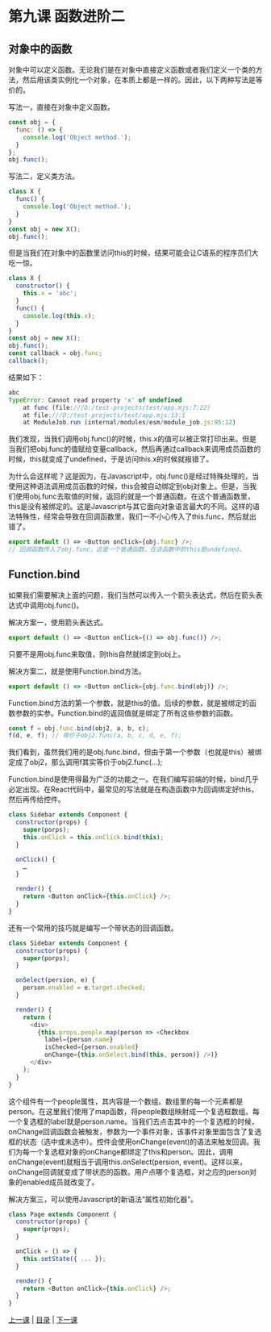 # 第九课 函数进阶二
## 对象中的函数
对象中可以定义函数。无论我们是在对象中直接定义函数或者我们定义一个类的方法，然后用该类实例化一个对象，在本质上都是一样的。因此，以下两种写法是等价的。

写法一，直接在对象中定义函数。
```javascript
const obj = {
  func: () => {
    console.log('Object method.');
  }
};
obj.func();
```
写法二，定义类方法。
```javascript
class X {
  func() {
    console.log('Object method.');
  }
}
const obj = new X();
obj.func();
```
但是当我们在对象中的函数里访问this的时候，结果可能会让C语系的程序员们大吃一惊。
```javascript
class X {
  constructor() {
    this.x = 'abc';
  }
  func() {
    console.log(this.x);
  }
}
const obj = new X();
obj.func();
const callback = obj.func;
callback();
```
结果如下：
```javascript
abc
TypeError: Cannot read property 'x' of undefined
    at func (file:///D:/test-projects/test/app.mjs:7:22)
    at file:///D:/test-projects/test/app.mjs:13:1
    at ModuleJob.run (internal/modules/esm/module_job.js:95:12)
```
我们发现，当我们调用obj.func()的时候，this.x的值可以被正常打印出来。但是当我们把obj.func的值赋给变量callback，然后再通过callback来调用成员函数的时候，this就变成了undefined，于是访问this.x的时候就报错了。

为什么会这样呢？这是因为，在Javascript中，obj.func()是经过特殊处理的，当使用这种语法调用成员函数的时候，this会被自动绑定到obj对象上。但是，当我们使用obj.func去取值的时候，返回的就是一个普通函数。在这个普通函数里，this是没有被绑定的。这是Javascript与其它面向对象语言最大的不同。这样的语法特殊性，经常会导致在回调函数里，我们一不小心传入了this.func，然后就出错了。
```javascript
export default () => <Button onClick={obj.func} />; 
// 回调函数传入了obj.func，这是一个普通函数，在该函数中的this是undefined。
```
## Function.bind
如果我们需要解决上面的问题，我们当然可以传入一个箭头表达式，然后在箭头表达式中调用obj.func()。

解决方案一，使用箭头表达式。
```javascript
export default () => <Button onClick={() => obj.func()} />; 
```
只要不是用obj.func来取值，则this自然就绑定到obj上。

解决方案二，就是使用Function.bind方法。
```javascript
export default () => <Button onClick={obj.func.bind(obj)} />;
```
Function.bind方法的第一个参数，就是this的值。后续的参数，就是被绑定的函数参数的实参。Function.bind的返回值就是绑定了所有这些参数的函数。
```javascript
const f = obj.func.bind(obj2, a, b, c);
f(d, e, f); // 等价于obj2.func(a, b, c, d, e, f);
```
我们看到，虽然我们用的是obj.func.bind，但由于第一个参数（也就是this）被绑定成了obj2，那么调用f其实等价于obj2.func(…);

Function.bind是使用得最为广泛的功能之一。在我们编写前端的时候，bind几乎必定出现。在React代码中，最常见的写法就是在构造函数中为回调绑定好this，然后再传给控件。
```javascript
class Sidebar extends Component {
  constructor(props) {
    super(porps);
    this.onClick = this.onClick.bind(this);
  }

  onClick() {
    …
  }

  render() {
    return <Button onClick={this.onClick} />;
  }
}
```
还有一个常用的技巧就是编写一个带状态的回调函数。
```javascript
class Sidebar extends Component {
  constructor(props) {
    super(porps);
  }

  onSelect(persion, e) {
    person.enabled = e.target.checked;
  }

  render() {
    return (
      <div>
        {this.props.people.map(person => <Checkbox
          label={person.name}
          isChecked={person.enabled}
          onChange={this.onSelect.bind(this, person)} />)}
      </div>
    );
  }
}
```
这个组件有一个people属性，其内容是一个数组。数组里的每一个元素都是person。在这里我们使用了map函数，将people数组映射成一个复选框数组。每一个复选框的label就是person.name。当我们去点击其中的一个复选框的时候，onChange回调函数会被触发，参数为一个事件对象，该事件对象里面包含了复选框的状态（选中或未选中）。控件会使用onChange(event)的语法来触发回调。我们为每一个复选框对象的onChange都绑定了this和person。因此，调用onChange(event)就相当于调用this.onSelect(persion, event)。这样以来，onChange回调就变成了带状态的函数。用户点哪个复选框，对之应的person对象的enabled成员就改变了。

解决方案三，可以使用Javascript的新语法“属性初始化器”。
```javascript
class Page extends Component {
  constructor(props) {
    super(props);
  }

  onClick = () => {
    this.setState({ ... });
  }

  render() {
    return <Button onClick={this.onClick} />;
  }
}
```

[上一课](lesson8.md) &#124; [目录](README.md) &#124; [下一课](lesson10.md)
